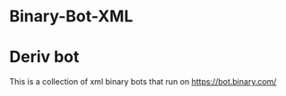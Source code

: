 # Binary-Bot-XML 
# Deriv bot
This is  a collection of xml binary bots that run on https://bot.binary.com/
